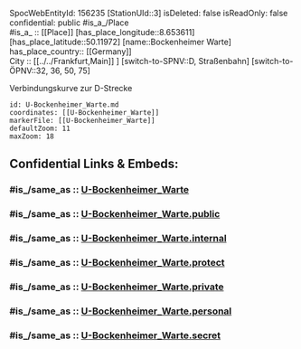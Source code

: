﻿---
location:
- 50.11972
- 8.653611
mapmarker: subway
mapzoom:
- 8
- 18
tags:
- geo/station/subway
type: Station
---

SpocWebEntityId: 156235
[StationUId::3] 
isDeleted: false
isReadOnly: false
confidential: public
#is_a_/Place  
#is_a_ :: [[Place]] 
[has_place_longitude::8.653611] 
[has_place_latitude::50.11972] 
[name::Bockenheimer Warte] 
has_place_country:: [[Germany]]  
City :: [[../../Frankfurt,Main]] ] 
[switch-to-SPNV::D, Straßenbahn] 
[switch-to-ÖPNV::32, 36, 50, 75] 

Verbindungskurve zur D-Strecke

```leaflet
id: U-Bockenheimer_Warte.md
coordinates: [[U-Bockenheimer_Warte]] 
markerFile: [[U-Bockenheimer_Warte]] 
defaultZoom: 11 
maxZoom: 18
```


## Confidential Links & Embeds: 

### #is_/same_as :: [U-Bockenheimer_Warte](U-Bockenheimer_Warte.md) 

### #is_/same_as :: [U-Bockenheimer_Warte.public](/_public/Earth/Continent/Europe/Europe~Central/Germany/Germany~West/Hessen/counties~Hessen/Frankfurt~Main/Stations-FFM~U/U-Bockenheimer_Warte.public.md) 

### #is_/same_as :: [U-Bockenheimer_Warte.internal](/_internal/Earth/Continent/Europe/Europe~Central/Germany/Germany~West/Hessen/counties~Hessen/Frankfurt~Main/Stations-FFM~U/U-Bockenheimer_Warte.internal.md) 

### #is_/same_as :: [U-Bockenheimer_Warte.protect](/_protect/Earth/Continent/Europe/Europe~Central/Germany/Germany~West/Hessen/counties~Hessen/Frankfurt~Main/Stations-FFM~U/U-Bockenheimer_Warte.protect.md) 

### #is_/same_as :: [U-Bockenheimer_Warte.private](/_private/Earth/Continent/Europe/Europe~Central/Germany/Germany~West/Hessen/counties~Hessen/Frankfurt~Main/Stations-FFM~U/U-Bockenheimer_Warte.private.md) 

### #is_/same_as :: [U-Bockenheimer_Warte.personal](/_personal/Earth/Continent/Europe/Europe~Central/Germany/Germany~West/Hessen/counties~Hessen/Frankfurt~Main/Stations-FFM~U/U-Bockenheimer_Warte.personal.md) 

### #is_/same_as :: [U-Bockenheimer_Warte.secret](/_secret/Earth/Continent/Europe/Europe~Central/Germany/Germany~West/Hessen/counties~Hessen/Frankfurt~Main/Stations-FFM~U/U-Bockenheimer_Warte.secret.md)


